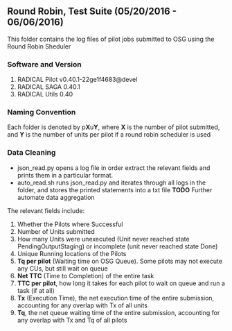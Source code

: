 ## Round Robin, Test Suite (05/20/2016 - 06/06/2016)

This folder contains the log files of pilot jobs submitted to OSG using the Round Robin Sheduler

### Software and Version
1. RADICAL Pilot  v0.40.1-22ge1f4683@devel
2. RADICAL SAGA   0.40.1
3. RADICAL Utils  0.40

### Naming Convention
Each folder is denoted by p**X**u**Y**, where **X** is the number of pilot submitted, and **Y** is the number of units per pilot if a round robin scheduler is used

### Data Cleaning

* json_read.py opens a log file in order extract the relevant fields and prints them in a particular format.
* auto_read.sh runs json_read.py and iterates through all logs in the folder, and stores the printed statements into a txt file
**TODO** Further automate data aggregation

The relevant fields include:

1. Whether the Pilots where Successful
2. Number of Units submitted
3. How many Units were unexecuted (Unit never reached state PendingOutputStaging) or incomplete (unit never reached state Done)
4. Unique Running locations of the Pilots
5. **Tq per pilot** (Waiting time on OSG Queue). Some pilots may not execute any CUs, but still wait on queue
6. **Net TTC** (Time to Completion) of the entire task
7. **TTC per pilot**, how long it takes for each pilot to wait on queue and run a task (if at all)
8. **Tx** (Execution Time),  the net execution time of the entire submission, accounting for any overlap with Tx of all units
9. **Tq**, the net queue waiting time of the entire submission, accounting for any overlap with Tx and Tq of all pilots
